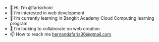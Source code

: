- 👋 Hi, I’m @fariskhoiri
- 👀 I’m interested in web development
- 🌱 I’m currently learning in Bangkit Academy Cloud Computing learning program
- 💞️ I’m looking to collaborate on web creation
- 📫 How to reach me hernandafaris36@gmail.com

<!---
fariskhoiri/fariskhoiri is a ✨ special ✨ repository because its `README.md` (this file) appears on your GitHub profile.
You can click the Preview link to take a look at your changes.
--->
